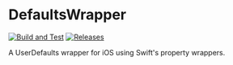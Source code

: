 # DefaultsWrapper

[![Build and Test](https://github.com/nekonora/DefaultsWrappers/actions/workflows/test.yml/badge.svg?branch=main)](https://github.com/nekonora/DefaultsWrappers/actions/workflows/test.yml)
[![Releases](https://github.com/nekonora/DefaultsWrappers/actions/workflows/tagrelease.yml/badge.svg)](https://github.com/nekonora/DefaultsWrappers/actions/workflows/tagrelease.yml)

A UserDefaults wrapper for iOS using Swift's property wrappers.
